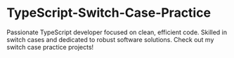 # TypeScript-Switch-Case-Practice
Passionate TypeScript developer focused on clean, efficient code. Skilled in switch cases and dedicated to robust software solutions. Check out my switch case practice projects!
